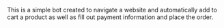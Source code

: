 This is a simple bot created to navigate a website and automatically add to cart a product as well as fill out payment information and place the order.
